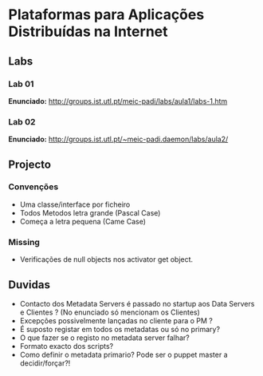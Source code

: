Plataformas para Aplicações Distribuídas na Internet
====================================================

## Labs

### Lab 01

**Enunciado:** http://groups.ist.utl.pt/meic-padi/labs/aula1/labs-1.htm

### Lab 02

**Enunciado:** http://groups.ist.utl.pt/~meic-padi.daemon/labs/aula2/

## Projecto

### Convenções
*   Uma classe/interface por ficheiro
*   Todos Metodos letra grande (Pascal Case)
*   Começa a letra pequena (Came Case)

### Missing
*   Verificações de null objects nos activator get object.

## Duvidas
*   Contacto dos Metadata Servers é passado no startup aos Data Servers e Clientes ? (No enunciado só mencionam os Clientes)
*   Excepções possivelmente lançadas no cliente para o PM ?
*   É suposto registar em todos os metadatas ou só no primary?
*   O que fazer se o registo no metadata server falhar?
*   Formato exacto dos scripts?
*   Como definir o metadata primario? Pode ser o puppet master a decidir/forçar?!

